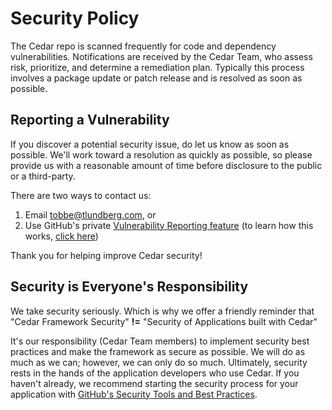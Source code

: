 # Security Policy

The Cedar repo is scanned frequently for code and dependency vulnerabilities. Notifications are received by the Cedar Team, who assess risk, prioritize, and determine a remediation plan. Typically this process involves a package update or patch release and is resolved as soon as possible.

## Reporting a Vulnerability

If you discover a potential security issue, do let us know as soon as possible. We'll work toward a resolution as quickly as possible, so please provide us with a reasonable amount of time before disclosure to the public or a third-party.

There are two ways to contact us:

1. Email [tobbe@tlundberg.com](mailto:tobbe@tlundberg.com), or
2. Use GitHub's private [Vulnerability Reporting feature](https://github.com/cedarjs/cedar/security/advisories) (to learn how this works, [click here](https://docs.github.com/en/code-security/security-advisories/repository-security-advisories/configuring-private-vulnerability-reporting-for-a-repository))

Thank you for helping improve Cedar security!

## Security is Everyone's Responsibility

We take security seriously. Which is why we offer a friendly reminder that "Cedar Framework Security" **!=** "Security of Applications built with Cedar"

It's our responsibility (Cedar Team members) to implement security best practices and make the framework as secure as possible. We will do as much as we can; however, we can only do so much. Ultimately, security rests in the hands of the application developers who use Cedar. If you haven't already, we recommend starting the security process for your application with [GitHub's Security Tools and Best Practices](https://docs.github.com/en/github/managing-security-vulnerabilities/managing-security-vulnerabilities-in-your-project).
